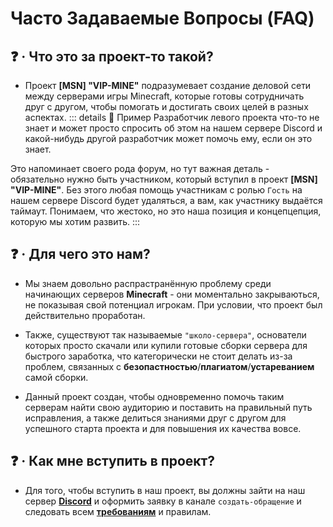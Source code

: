 # Часто Задаваемые Вопросы (FAQ)

## ❓ · Что это за проект-то такой?
- Проект **[MSN] "VIP-MINE"** подразумевает создание деловой сети между серверами игры Minecraft, которые готовы сотрудничать друг с другом, чтобы помогать и достигать своих целей в разных аспектах. 
::: details 🔖 Пример
Разработчик левого проекта что-то не знает и может просто спросить об этом на нашем сервере Discord и какой-нибудь другой разработчик может помочь ему, если он это знает. 

Это напоминает своего рода форум, но тут важная деталь - обязательно нужно быть участником, который вступил в проект **[MSN] "VIP-MINE"**. Без этого любая помощь участникам с ролью `Гость` на нашем сервере Discord будет удаляться, а вам, как участнику выдаётся таймаут. Понимаем, что жестоко, но это наша позиция и концепцепция, которую мы хотим развить.
:::

## ❓ · Для чего это нам?
- Мы знаем довольно распрастранённую проблему среди начинающих серверов **Minecraft** - они моментально закрываються, не показывая свой потенциал игрокам. При условии, что проект был действительно проработан. 

- Также, существуют так называемые `"школо-сервера"`, основатели которых просто скачали или купили готовые сборки сервера для быстрого заработка, что категорически не стоит делать из-за проблем, связанных с **безопастностью**/**плагиатом**/**устареванием** самой сборки. 

- Данный проект создан, чтобы одновременно помочь таким серверам найти свою аудиторию и поставить на правильный путь исправления, а также делиться знаниями друг с другом для успешного старта проекта и для повышения их качества вовсе. 

## ❓ · Как мне вступить в проект?
- Для того, чтобы вступить в наш проект, вы должны зайти на наш сервер **[Discord](https://ds.vip-mine.ru/)** и оформить заявку в канале `cоздать-обращение` и следовать всем **[требованиям](../docs/condition.md)** и правилам.